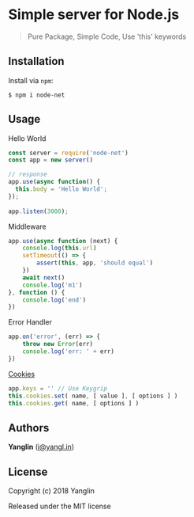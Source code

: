 # Simple server for Node.js
> Pure Package, Simple Code, Use 'this' keywords


## Installation

Install via `npm`:

```
$ npm i node-net
```


## Usage

Hello World
``` js
const server = require('node-net')
const app = new server()

// response
app.use(async function() {
  this.body = 'Hello World';
});
 
app.listen(3000);
```
Middleware
``` js
app.use(async function (next) {
    console.log(this.url)
    setTimeout(() => {
        assert(this, app, 'should equal')
    })
    await next()
    console.log('m1')
}, function () {
    console.log('end')
})
```
Error Handler
``` js
app.on('error', (err) => {
    throw new Error(err)
    console.log('err: ' + err)
})
```
[Cookies](https://www.npmjs.com/package/cookies)
``` js
app.keys = '' // Use Keygrip
this.cookies.set( name, [ value ], [ options ] )
this.cookies.get( name, [ options ] )
```


## Authors

**Yanglin** ([i@yangl.in](mailto:mail@yanglin.me))


## License

Copyright (c) 2018 Yanglin

Released under the MIT license
